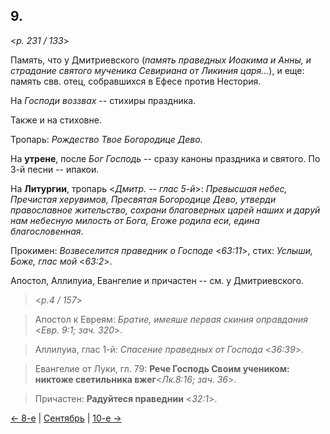 
## 9.

<*p. 231 / 133*>

Память, что у Дмитриевского (*память праведных Иоакима и Анны, и страдание святого мученика Севириана 
от Ликиния царя...*), и еще:
память свв. отец, собравшихся в Ефесе против Нестория. 

На *Господи воззвах* -- стихиры праздника. 

Также и на стиховне.  
 
Тропарь: *Рождество Твое Богородице Дево*. 

На **утрене**, после *Бог Господь* -- сразу каноны праздника и святого. 
По 3-й песни -- ипакои.   

На **Литургии**, тропарь <*Дмитр. -- глас 5-й*>: *Превысшая небес, Пречистая херувимов, Пресвятая 
Богородице Дево, утверди православное жительство, сохрани благоверных царей наших и даруй нам небесную милость от Бога, Егоже 
родила еси, едина благословенная*. 

Прокимен: *Возвеселится праведник о Господе* <*63:11*>, стих: *Услыши, Боже, глас мой* <*63:2*>. 

Апостол, Аллилуиа, Евангелие и причастен -- см. у Дмитриевского. 

> <*p.4 / 157*> 

> Апостол к Евреям: *Братие, имеяше первая скиния оправдания* <*Евр. 9:1; зач. 320*>. 

> Аллилуиа, глас 1-й: *Спасение праведных от Господа* <*36:39*>. 

> Евангелие от Луки, гл. 79: **Рече Господь Своим учеником: никтоже светильника вжег**<*Лк.8:16; зач. 36*>.

> Причастен: **Радуйтеся праведнии** <*32:1*>.


[← 8-е](09_08_GMT.ru.md) | [Сентябрь](README.md#9-й) | [10-е →](09_10_GMT.ru.md)
